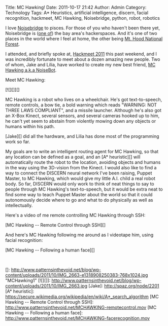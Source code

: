 Title: MC Hawking!
Date: 2011-10-17 21:42
Author: Admin
Category: Technology
Tags: A* Heuristics, artificial intelligence, discern, facial recognition, hackmeet, MC Hawking, Noisebridge, python, robot, robotics

I love [Noisebridge][] to pisces. For those of you who haven't been
there yet, Noisebridge is ([one of][]) the bay area's hackerspaces. And
it's one of two places in the world where I feel at home, the other
being [Mt. Hood National Forest][].

I attended, and briefly spoke at, [Hackmeet 2011][] this past weekend,
and I was incredibly fortunate to meet about a dozen amazing new people.
Two of whom, Jake and Lilia, have worked to create my new best friend,
[MC Hawking a.k.a NoiseBot][].

Meet MC Hawking:

[![][]][]

MC Hawking is a robot who lives on a wheelchair. He's got
text-to-speech, remote controls, a bow tie, a bold warning which reads
"WARNING: NOT THREE LAWS COMPLIANT", and a missile launcher. Although
he's also got an X-Box Kinect, several sensors, and several cameras
hooked up to him, he can't yet seem to abstain from violently mowing
down any objects or humans within his path.

[Jake][] did all the hardware, and Lilia has done most of the
programming work so far.

My goals are to write an intelligent routing agent for MC Hawking, so
that any location can be defined as a goal, and an [A\* heuristic][]
will automatically route the robot to the location, avoiding objects and
humans in the way using the 3D-vision from the Kinect. I would also like
to find a way to connect the DISCERN neural network I've been raising,
Puppet Master, to MC Hawking, which would give my little A.I. child a
real robot body. So far, DISCERN would only work to think of neat things
to say to people through MC Hawking's text-to-speech, but it would be
extra neat to find some way to teach Puppet Master about the world so
that it could autonomously decide where to go and what to do physically
as well as intellectually.

Here's a video of me remote controlling MC Hawking through SSH:

[MC Hawking -- Remote Control through SSH][]

And here's MC Hawking following me around as I videotape him, using
facial recognition:

[MC Hawking -- Following a human face][]

 

  [Noisebridge]: https://www.noisebridge.net/wiki/Noisebridge
  [one of]: http://wiki.hackerdojo.com/w/page/25437/FrontPage
  [Mt. Hood National Forest]: https://encrypted.google.com/search?q=mt+hood+national+forest&hl=en&client=ubuntu&hs=YdL&channel=fs&prmd=imvns&source=lnms&tbm=isch&ei=aeycTsbBN4rYiAL_08XYCQ&sa=X&oi=mode_link&ct=mode&cd=2&ved=0CBQQ_AUoAQ&biw=1044&bih=677
  [Hackmeet 2011]: https://hackmeet.org/wiki/hackmeet-2011
  [MC Hawking a.k.a NoiseBot]: https://www.noisebridge.net/wiki/Noise-Bot
  []: http://www.patternsinthevoid.net/blog/wp-content/uploads/2011/10/IMG_2663-e1318908250383-768x1024.jpg
    "MCHawking1"
  [![][]]: http://www.patternsinthevoid.net/blog/wp-content/uploads/2011/10/IMG_2663.jpg
  [Jake]: http://spaz.org/node/2201
  [A\* heuristic]: https://secure.wikimedia.org/wikipedia/en/wiki/A*_search_algorithm
  [MC Hawking -- Remote Control through SSH]: http://www.patternsinthevoid.net/MCHAWKING-remotecontrol.mov
  [MC Hawking -- Following a human face]: http://www.patternsinthevoid.net/MCHAWKING-facerecognition.mov
